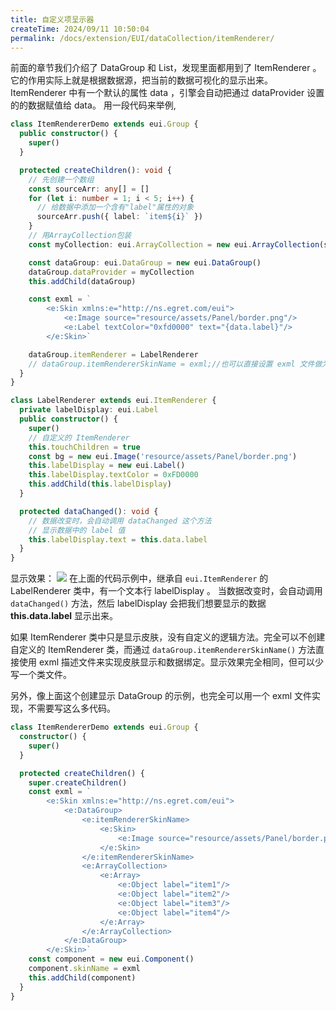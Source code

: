 ```yaml
---
title: 自定义项呈示器
createTime: 2024/09/11 10:50:04
permalink: /docs/extension/EUI/dataCollection/itemRenderer/
---
```

前面的章节我们介绍了 DataGroup 和 List，发现里面都用到了 ItemRenderer 。它的作用实际上就是根据数据源，把当前的数据可视化的显示出来。ItemRenderer 中有一个默认的属性 data ，引擎会自动把通过 dataProvider 设置的的数据赋值给 data。
用一段代码来举例,

~~~ typescript
class ItemRendererDemo extends eui.Group {
  public constructor() {
    super()
  }

  protected createChildren(): void {
    // 先创建一个数组
    const sourceArr: any[] = []
    for (let i: number = 1; i < 5; i++) {
      // 给数据中添加一个含有"label"属性的对象
      sourceArr.push({ label: `item${i}` })
    }
    // 用ArrayCollection包装
    const myCollection: eui.ArrayCollection = new eui.ArrayCollection(sourceArr)

    const dataGroup: eui.DataGroup = new eui.DataGroup()
    dataGroup.dataProvider = myCollection
    this.addChild(dataGroup)

    const exml = `
        <e:Skin xmlns:e="http://ns.egret.com/eui">
            <e:Image source="resource/assets/Panel/border.png"/>
            <e:Label textColor="0xfd0000" text="{data.label}"/>
        </e:Skin>`

    dataGroup.itemRenderer = LabelRenderer
    // dataGroup.itemRendererSkinName = exml;//也可以直接设置 exml 文件做为 ItemRenderer
  }
}
~~~
~~~ typescript
class LabelRenderer extends eui.ItemRenderer {
  private labelDisplay: eui.Label
  public constructor() {
    super()
    // 自定义的 ItemRenderer
    this.touchChildren = true
    const bg = new eui.Image('resource/assets/Panel/border.png')
    this.labelDisplay = new eui.Label()
    this.labelDisplay.textColor = 0xFD0000
    this.addChild(this.labelDisplay)
  }

  protected dataChanged(): void {
    // 数据改变时，会自动调用 dataChanged 这个方法
    // 显示数据中的 label 值
    this.labelDisplay.text = this.data.label
  }
}
~~~
显示效果：
![](5604f86edd6d2.png)
在上面的代码示例中，继承自 `eui.ItemRenderer` 的 LabelRenderer 类中，有一个文本行 labelDisplay 。
当数据改变时，会自动调用 `dataChanged()` 方法，然后 labelDisplay 会把我们想要显示的数据 **this.data.label** 显示出来。

如果 ItemRenderer 类中只是显示皮肤，没有自定义的逻辑方法。完全可以不创建自定义的 ItemRenderer 类，而通过 `dataGroup.itemRendererSkinName()` 方法直接使用 exml 描述文件来实现皮肤显示和数据绑定。显示效果完全相同，但可以少写一个类文件。

另外，像上面这个创建显示 DataGroup 的示例，也完全可以用一个 exml 文件实现，不需要写这么多代码。
~~~ typescript
class ItemRendererDemo extends eui.Group {
  constructor() {
    super()
  }

  protected createChildren() {
    super.createChildren()
    const exml = `
        <e:Skin xmlns:e="http://ns.egret.com/eui">
            <e:DataGroup>
                <e:itemRendererSkinName>
                    <e:Skin>
                        <e:Image source="resource/assets/Panel/border.png"/> <e:Label textColor="0xfd0000" text="{data.label}"/>
                    </e:Skin>
                </e:itemRendererSkinName>
                <e:ArrayCollection>
                    <e:Array>
                        <e:Object label="item1"/>
                        <e:Object label="item2"/>
                        <e:Object label="item3"/>
                        <e:Object label="item4"/>
                    </e:Array>
                </e:ArrayCollection>
            </e:DataGroup>
        </e:Skin>`
    const component = new eui.Component()
    component.skinName = exml
    this.addChild(component)
  }
}
~~~
